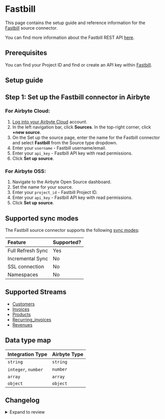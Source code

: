 # Fastbill

This page contains the setup guide and reference information for the [Fastbill](https://www.fastbill.com/) source connector.

You can find more information about the Fastbill REST API [here](https://apidocs.fastbill.com/).

## Prerequisites

You can find your Project ID and find or create an API key within [Fastbill](https://my.fastbill.com/index.php?s=D7GCLx0WuylFq3nl4gAvRQMwS8RDyb3sCe_bEoXoU_w).

## Setup guide

## Step 1: Set up the Fastbill connector in Airbyte

### For Airbyte Cloud:

1. [Log into your Airbyte Cloud](https://cloud.airbyte.com/workspaces) account.
2. In the left navigation bar, click **Sources**. In the top-right corner, click **+new source**.
3. On the Set up the source page, enter the name for the Fastbill connector and select **Fastbill** from the Source type dropdown.
4. Enter your `username` - Fastbill username/email.
5. Enter your `api_key` - Fastbill API key with read permissions.
6. Click **Set up source**.

### For Airbyte OSS:

1. Navigate to the Airbyte Open Source dashboard.
2. Set the name for your source.
3. Enter your `project_id` - Fastbill Project ID.
4. Enter your `api_key` - Fastbill API key with read permissions.
5. Click **Set up source**.

## Supported sync modes

The Fastbill source connector supports the following [sync modes](https://docs.airbyte.com/cloud/core-concepts#connection-sync-modes):

| Feature           | Supported? |
| :---------------- | :--------- |
| Full Refresh Sync | Yes        |
| Incremental Sync  | No         |
| SSL connection    | No         |
| Namespaces        | No         |

## Supported Streams

- [Customers](https://apidocs.fastbill.com/fastbill/de/customer.html#customer.get)
- [Invoices](https://apidocs.fastbill.com/fastbill/de/invoice.html#invoice.get)
- [Products](https://apidocs.fastbill.com/fastbill/de/recurring.html#recurring.get)
- [Recurring_invoices](https://apidocs.fastbill.com/fastbill/de/recurring.html#recurring.get)
- [Revenues](https://apidocs.fastbill.com/fastbill/de/revenue.html#revenue.get)

## Data type map

| Integration Type    | Airbyte Type |
| :------------------ | :----------- |
| `string`            | `string`     |
| `integer`, `number` | `number`     |
| `array`             | `array`      |
| `object`            | `object`     |

## Changelog

<details>
  <summary>Expand to review</summary>

| Version | Date       | Pull Request                                             | Subject                                                                         |
| :------ | :--------- | :------------------------------------------------------- | :------------------------------------------------------------------------------ |
| 0.3.15 | 2025-03-22 | [55913](https://github.com/airbytehq/airbyte/pull/55913) | Update dependencies |
| 0.3.14 | 2025-03-08 | [55309](https://github.com/airbytehq/airbyte/pull/55309) | Update dependencies |
| 0.3.13 | 2025-03-01 | [54986](https://github.com/airbytehq/airbyte/pull/54986) | Update dependencies |
| 0.3.12 | 2025-02-22 | [54403](https://github.com/airbytehq/airbyte/pull/54403) | Update dependencies |
| 0.3.11 | 2025-02-15 | [53733](https://github.com/airbytehq/airbyte/pull/53733) | Update dependencies |
| 0.3.10 | 2025-02-08 | [53380](https://github.com/airbytehq/airbyte/pull/53380) | Update dependencies |
| 0.3.9 | 2025-02-01 | [52862](https://github.com/airbytehq/airbyte/pull/52862) | Update dependencies |
| 0.3.8 | 2025-01-25 | [52326](https://github.com/airbytehq/airbyte/pull/52326) | Update dependencies |
| 0.3.7 | 2025-01-18 | [51642](https://github.com/airbytehq/airbyte/pull/51642) | Update dependencies |
| 0.3.6 | 2025-01-11 | [51065](https://github.com/airbytehq/airbyte/pull/51065) | Update dependencies |
| 0.3.5 | 2025-01-04 | [50523](https://github.com/airbytehq/airbyte/pull/50523) | Update dependencies |
| 0.3.4 | 2024-12-21 | [50019](https://github.com/airbytehq/airbyte/pull/50019) | Update dependencies |
| 0.3.3 | 2024-12-14 | [49481](https://github.com/airbytehq/airbyte/pull/49481) | Update dependencies |
| 0.3.2 | 2024-12-12 | [48955](https://github.com/airbytehq/airbyte/pull/48955) | Update dependencies |
| 0.3.1 | 2024-12-11 | [47089](https://github.com/airbytehq/airbyte/pull/47089) | Starting with this version, the Docker image is now rootless. Please note that this and future versions will not be compatible with Airbyte versions earlier than 0.64 |
| 0.3.0 | 2024-10-31 | [47297](https://github.com/airbytehq/airbyte/pull/47297) | Migrate to manifest only format |
| 0.2.24 | 2024-10-12 | [46777](https://github.com/airbytehq/airbyte/pull/46777) | Update dependencies |
| 0.2.23 | 2024-10-05 | [46505](https://github.com/airbytehq/airbyte/pull/46505) | Update dependencies |
| 0.2.22 | 2024-09-28 | [46172](https://github.com/airbytehq/airbyte/pull/46172) | Update dependencies |
| 0.2.21 | 2024-09-21 | [45751](https://github.com/airbytehq/airbyte/pull/45751) | Update dependencies |
| 0.2.20 | 2024-09-14 | [45486](https://github.com/airbytehq/airbyte/pull/45486) | Update dependencies |
| 0.2.19 | 2024-09-07 | [45251](https://github.com/airbytehq/airbyte/pull/45251) | Update dependencies |
| 0.2.18 | 2024-08-31 | [44999](https://github.com/airbytehq/airbyte/pull/44999) | Update dependencies |
| 0.2.17 | 2024-08-24 | [44647](https://github.com/airbytehq/airbyte/pull/44647) | Update dependencies |
| 0.2.16 | 2024-08-17 | [44329](https://github.com/airbytehq/airbyte/pull/44329) | Update dependencies |
| 0.2.15 | 2024-08-10 | [43515](https://github.com/airbytehq/airbyte/pull/43515) | Update dependencies |
| 0.2.14 | 2024-08-03 | [43112](https://github.com/airbytehq/airbyte/pull/43112) | Update dependencies |
| 0.2.13 | 2024-07-27 | [42722](https://github.com/airbytehq/airbyte/pull/42722) | Update dependencies |
| 0.2.12 | 2024-07-20 | [42179](https://github.com/airbytehq/airbyte/pull/42179) | Update dependencies |
| 0.2.11 | 2024-07-13 | [41755](https://github.com/airbytehq/airbyte/pull/41755) | Update dependencies |
| 0.2.10 | 2024-07-10 | [41441](https://github.com/airbytehq/airbyte/pull/41441) | Update dependencies |
| 0.2.9 | 2024-07-09 | [41176](https://github.com/airbytehq/airbyte/pull/41176) | Update dependencies |
| 0.2.8 | 2024-07-06 | [41003](https://github.com/airbytehq/airbyte/pull/41003) | Update dependencies |
| 0.2.7 | 2024-06-25 | [40399](https://github.com/airbytehq/airbyte/pull/40399) | Update dependencies |
| 0.2.6 | 2024-06-22 | [40197](https://github.com/airbytehq/airbyte/pull/40197) | Update dependencies |
| 0.2.5 | 2024-06-04 | [39066](https://github.com/airbytehq/airbyte/pull/39066) | [autopull] Upgrade base image to v1.2.1 |
| 0.2.4 | 2024-04-19 | [37159](https://github.com/airbytehq/airbyte/pull/37159) | Updating to 0.80.0 CDK |
| 0.2.3 | 2024-04-18 | [37159](https://github.com/airbytehq/airbyte/pull/37159) | Manage dependencies with Poetry. |
| 0.2.2 | 2024-04-15 | [37159](https://github.com/airbytehq/airbyte/pull/37159) | Base image migration: remove Dockerfile and use the python-connector-base image |
| 0.2.1 | 2024-04-12 | [37159](https://github.com/airbytehq/airbyte/pull/37159) | schema descriptions |
| 0.2.0 | 2023-08-13 | [29390](https://github.com/airbytehq/airbyte/pull/29390) | Migrated to Low Code CDK |
| 0.1.0   | 2022-11-08 | [18522](https://github.com/airbytehq/airbyte/pull/18593) | New Source: Fastbill                                                            |

</details>
